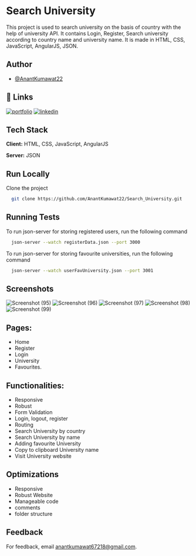 # Search University

This project is used to search university on the basis of country with the help of university API. It contains Login, Register, Search university according to country name and university name. It is made in HTML, CSS, JavaScript, AngularJS, JSON.

## Author

- [@AnantKumawat22](https://www.github.com/AnantKumawat22)


## 🔗 Links
[![portfolio](https://img.shields.io/badge/my_portfolio-000?style=for-the-badge&logo=ko-fi&logoColor=white)](https://anant-kumawat.vercel.app)
[![linkedin](https://img.shields.io/badge/linkedin-0A66C2?style=for-the-badge&logo=linkedin&logoColor=white)](https://www.linkedin.com/in/anant-kumawat/)


## Tech Stack

**Client:** HTML, CSS, JavaScript, AngularJS

**Server:** JSON


## Run Locally

Clone the project

```bash
  git clone https://github.com/AnantKumawat22/Search_University.git
```

## Running Tests

To run json-server for storing registered users, run the following command

```bash
  json-server --watch registerData.json --port 3000
```

To run json-server for storing favourite universities, run the following command

```bash
  json-server --watch userFavUniversity.json --port 3001
```

## Screenshots
![Screenshot (95)](https://github.com/AnantKumawat22/Search_University/assets/71219872/9d664a22-3c05-4c12-9768-14ccdf085cc3)
![Screenshot (96)](https://github.com/AnantKumawat22/Search_University/assets/71219872/c47d9a3d-fe44-42c1-b276-3d2f5e9eb374)
![Screenshot (97)](https://github.com/AnantKumawat22/Search_University/assets/71219872/42b41d56-3b01-4d59-a95f-d90f1c7fc60c)
![Screenshot (98)](https://github.com/AnantKumawat22/Search_University/assets/71219872/83c7e3bd-2720-4c3e-b76f-017c026306dc)
![Screenshot (99)](https://github.com/AnantKumawat22/Search_University/assets/71219872/3ead7343-9a2d-417e-8710-9d63aa8d2e32)

## Pages:
- Home
- Register 
- Login
- University
- Favourites.

## Functionalities:
- Responsive
- Robust 
- Form Validation
- Login, logout, register
- Routing
- Search University by country 
- Search University by name
- Adding favourite University
- Copy to clipboard University name
- Visit University website

## Optimizations

- Responsive
- Robust Website
- Manageable code
- comments
- folder structure


## Feedback

For feedback, email anantkumawat67218@gmail.com.

